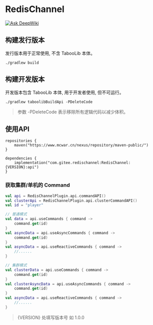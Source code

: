 # RedisChannel
[![Ask DeepWiki](https://deepwiki.com/badge.svg)](https://deepwiki.com/zhibeigg/RedisChannel)
## 构建发行版本

发行版本用于正常使用, 不含 TabooLib 本体。

```
./gradlew build
```

## 构建开发版本

开发版本包含 TabooLib 本体, 用于开发者使用, 但不可运行。

```
./gradlew taboolibBuildApi -PDeleteCode
```

> 参数 -PDeleteCode 表示移除所有逻辑代码以减少体积。

## 使用API

```
repositories {
    maven("https://www.mcwar.cn/nexus/repository/maven-public/")
}

dependencies {
    implementation("com.gitee.redischannel:RedisChannel:{VERSION}:api")
}
```

### 获取集群/单机的 Command

```kotlin
val api = RedisChannelPlugin.api.commandAPI()
val clusterApi = RedisChannelPlugin.api.clusterCommandAPI()
val id = "player"

// 普通模式
val data = api.useCommands { command ->
    command.get(id)
}
val asyncData = api.useAsyncCommands { command ->
    command.get(id)
}
val asyncData = api.useReactiveCommands { command ->
    //......
}

// 集群模式
val clusterData = api.useCommands { command ->
    command.get(id)
}
val clusterAsyncData = api.useAsyncCommands { command ->
    command.get(id)
}
val asyncData = api.useReactiveCommands { command ->
    //......
}
```

> {VERSION} 处填写版本号 如 1.0.0